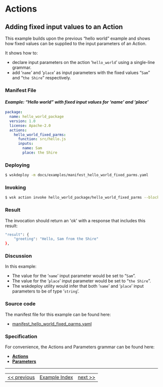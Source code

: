 # Actions

## Adding fixed input values to an Action

This example builds upon the previous “hello world” example and shows how fixed values can be supplied to the input parameters of an Action.

It shows how to:
- declare input parameters on the action ‘```hello_world```’ using a single-line grammar.
- add ‘```name```’ and ‘```place```’ as input parameters with the fixed values “```Sam```” and “```the Shire```” respectively.

### Manifest File
#### _Example: “Hello world” with fixed input values for ‘name’ and ‘place’_
```yaml
package:
  name: hello_world_package
  version: 1.0
  license: Apache-2.0
  actions:
    hello_world_fixed_parms:
      function: src/hello.js
      inputs:
        name: Sam
        place: the Shire
```

### Deploying
```sh
$ wskdeploy -m docs/examples/manifest_hello_world_fixed_parms.yaml
```

### Invoking
```sh
$ wsk action invoke hello_world_package/hello_world_fixed_parms --blocking
```

### Result
The invocation should return an 'ok' with a response that includes this result:
```sh
"result": {
    "greeting": "Hello, Sam from the Shire"
},
```

### Discussion

In this example:
- The value for the ‘```name```’ input parameter would be set to “```Sam```”.
- The value for the ‘```place```’ input parameter would be set to “```the Shire```”.
- The wskdeploy utility would infer that both ‘```name```’ and ‘```place```’ input parameters to be of type ‘```string```’.

### Source code
The manifest file for this example can be found here:
- [manifest_hello_world_fixed_parms.yaml](examples/manifest_hello_world_fixed_parms.yaml)

### Specification
For convenience, the Actions and Parameters grammar can be found here:
- **[Actions](../specification/html/spec_actions.md#actions)**
- **[Parameters](../specification/html/spec_parameters.md#parameters)**

---
<!--
 Bottom Navigation
-->
<html>
<div align="center">
<table align="center">
  <tr>
    <td><a href="wskdeploy_action_helloworld.md#actions">&lt;&lt;&nbsp;previous</a></td>
    <td><a href="programming_guide.md#guided-examples">Example Index</a></td>
    <td><a href="wskdeploy_action_typed_parms.md#actions">next&nbsp;&gt;&gt;</a></td>
  </tr>
</table>
</div>
</html>
